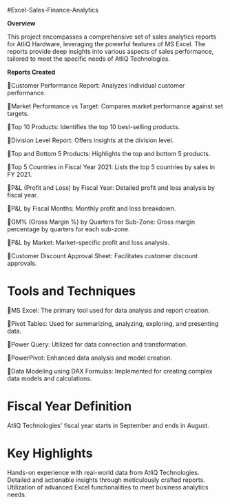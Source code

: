 #Excel-Sales-Finance-Analytics

**Overview**

This project encompasses a comprehensive set of sales analytics reports for AtliQ Hardware, leveraging the powerful features of MS Excel. The reports provide deep insights into various aspects of sales performance, tailored to meet the specific needs of AtliQ Technologies.

**Reports Created**

🔹Customer Performance Report: Analyzes individual customer performance.

🔹Market Performance vs Target: Compares market performance against set targets.

🔹Top 10 Products: Identifies the top 10 best-selling products.

🔹Division Level Report: Offers insights at the division level.

🔹Top and Bottom 5 Products: Highlights the top and bottom 5 products.

🔹Top 5 Countries in Fiscal Year 2021: Lists the top 5 countries by sales in FY 2021.

🔹P&L (Profit and Loss) by Fiscal Year: Detailed profit and loss analysis by fiscal year.

🔹P&L by Fiscal Months: Monthly profit and loss breakdown.

🔹GM% (Gross Margin %) by Quarters for Sub-Zone: Gross margin percentage by quarters for each sub-zone.

🔹P&L by Market: Market-specific profit and loss analysis.

🔹Customer Discount Approval Sheet: Facilitates customer discount approvals.

# **Tools and Techniques**

🔹MS Excel: The primary tool used for data analysis and report creation.

🔹Pivot Tables: Used for summarizing, analyzing, exploring, and presenting data.

🔹Power Query: Utilized for data connection and transformation.

🔹PowerPivot: Enhanced data analysis and model creation.

🔹Data Modeling using DAX Formulas: Implemented for creating complex data models and calculations.

# **Fiscal Year Definition**

AtliQ Technologies' fiscal year starts in September and ends in August.

# **Key Highlights**

Hands-on experience with real-world data from AtliQ Technologies.
Detailed and actionable insights through meticulously crafted reports.
Utilization of advanced Excel functionalities to meet business analytics needs.
